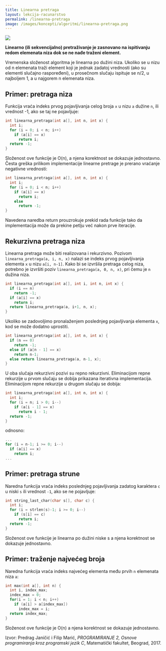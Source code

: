 ```yaml
---
title: Linearna pretraga
layout: lekcija-racunarstvo
permalink: /linearna-pretraga
image: /images/koncepti/algoritmi/linearna-pretraga.png
---
```


![]({{page.image}})

**Linearno (ili sekvencijalno) pretraživanje je zasnovano na ispitivanju redom elemenata niza dok se ne nađe traženi element.**

Vremenska složenost algoritma je linearna po dužini niza. Ukoliko se u nizu od n elemenata traži element koji je jednak zadatoj vrednosti (ako su elementi slučajno raspoređeni), u prosečnom slučaju ispituje se n/2, u najboljem 1, a u najgorem n elemenata niza.

## Primer: pretraga niza

Funkcija vraća indeks prvog pojavljivanja celog broja `x` u nizu `a` dužine `n`, ili vrednost -1, ako se taj ne pojavljuje:

```c
int linearna_pretraga(int a[], int n, int x) {
  int i;
  for (i = 0; i < n; i++)
    if (a[i] == x)
      return i;
  return -1;
}
```

Složenost ove funkcije je O(n), a njena korektnost se dokazuje jednostavno. Česta greška prilikom implementacije linearne pretrage je prerano vraćanje negativne vrednosti:

```c
int linearna_pretraga(int a[], int n, int x) {
  int i;
  for (i = 0; i < n; i++)
    if (a[i] == x)
      return i;
    else
      return -1;
}
```

Navedena naredba return prouzrokuje prekid rada funkcije tako da implementacija može da prekine petlju već nakon prve iteracije.

## Rekurzivna pretraga niza

Linearna pretraga može biti realizovana i rekurzivno. Pozivom `linearna_pretraga(a, i, n, x)` nalazi se indeks prvog pojavljivanja elementa `x` u nizu `a[i, n-1]`. Kako bi se izvršila pretraga celog niza, potrebno je izvršiti poziv `linearna_pretraga(a, 0, n, x)`, pri čemu je `n` dužina niza.

```c
int linearna_pretraga(int a[], int i, int n, int x) {
  if (i == n)
    return -1;
  if (a[i] == x)
    return i;
  return linearna_pretraga(a, i+1, n, x);
}
```

Ukoliko se zadovoljimo pronalaženjem poslednjeg pojavljivanja elementa `x`, kod se može dodatno uprostiti.

```c
int linearna_pretraga(int a[], int n, int x) {
  if (n == 0)
    return -1;
  else if (a[n - 1] == x)
    return n-1;
  else return linearna_pretraga(a, n-1, x);
}
```

U oba slučaja rekurzivni pozivi su repno rekurzivni. Eliminacijom repne rekurzije u prvom slučaju se dobija prikazana iterativna implementacija. Eliminacijom repne rekurzije u drugom slučaju se dobija:

```c
int linearna_pretraga(int a[], int n, int x) {
  int i;
  for (i = n; i > 0; i--)
    if (a[i - 1] == x)
      return i - 1;
  return -1;
}
```

odnosno:
```c
...
for (i = n-1; i >= 0; i--)
  if (a[i] == x)
    return i;
...
```

## Primer: pretraga strune

Naredna funkcija vraća indeks poslednjeg pojavljivanja zadatog karaktera `c` u niski `s` ili vrednost `-1`, ako se ne pojavljuje:

```c
int string_last_char(char s[], char c) {
  int i;
  for (i = strlen(s)-1; i >= 0; i--)
    if (s[i] == c)
      return i;
  return -1;
}
```

Složenost ove funkcije je linearna po dužini niske s a njena korektnost se dokazuje jednostavno.

## Primer: traženje najvećeg broja

Naredna funkcija vraća indeks najvećeg elementa među prvih `n` elemenata niza `a`:

```c
int max(int a[], int n) {
  int i, index_max;
  index_max = 0;
  for(i = 1; i < n; i++)
    if (a[i] > a[index_max])
      index_max = i;
  return index_max;
}
```

Složenost ove funkcije je O(n) a njena korektnost se dokazuje jednostavno.


Izvor: Predrag Janičić i Filip Marić, *PROGRAMIRANJE 2, Osnove programiranja kroz programski jezik C*, Matematički fakultet, Beograd, 2017.
